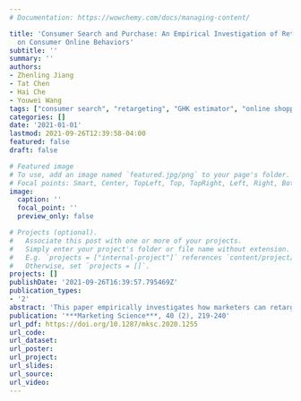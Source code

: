 ```yaml
---
# Documentation: https://wowchemy.com/docs/managing-content/

title: 'Consumer Search and Purchase: An Empirical Investigation of Retargeting Based
  on Consumer Online Behaviors'
subtitle: ''
summary: ''
authors:
- Zhenling Jiang
- Tat Chen
- Hai Che
- Youwei Wang
tags: ["consumer search", "retargeting", "GHK estimator", "online shopping"]
categories: []
date: '2021-01-01'
lastmod: 2021-09-26T12:39:58-04:00
featured: false
draft: false

# Featured image
# To use, add an image named `featured.jpg/png` to your page's folder.
# Focal points: Smart, Center, TopLeft, Top, TopRight, Left, Right, BottomLeft, Bottom, BottomRight.
image:
  caption: ''
  focal_point: ''
  preview_only: false

# Projects (optional).
#   Associate this post with one or more of your projects.
#   Simply enter your project's folder or file name without extension.
#   E.g. `projects = ["internal-project"]` references `content/project/deep-learning/index.md`.
#   Otherwise, set `projects = []`.
projects: []
publishDate: '2021-09-26T16:39:57.795469Z'
publication_types:
- '2'
abstract: 'This paper empirically investigates how marketers can retarget consumers who have searched online but did not purchase, based on their search behaviors. To infer the relationship between search activities and preferences, we estimate a structural search model that characterizes the consumer search process. We propose an estimator similar to the Geweke-Hajivassiliou-Keane estimator to evaluate the likelihood function. The proposed estimator makes recursive draws from truncated distributions that arise because of the observed search and choice behaviors in an optimal sequential search model. The recovered preferences are used to improve retargeting strategies demonstrated through a series of counterfactuals. Results show a substantial heterogeneity in responses to retargeting among consumers who exhibited different search behaviors. By contrast, the heterogeneity among consumers based on other characteristics (e.g., age, gender) is moderate. We consider two counterfactual marketing strategies: sending out coupons redeemed upon purchasing and sending seller recommendations that reveal the offering of recommended sellers. We find that although both strategies help increase the conversion rate, seller recommendations are more effective than coupons, suggesting the importance of providing consumers with the sellers’ information for retargeting. We also show that a pricing mechanism such as an auction that makes the seller self-select to participate will improve the effectiveness of retargeting. Finally, online retail platforms can benefit both sellers and consumers by providing sellers with the information on consumers’ search behaviors.'
publication: '***Marketing Science***, 40 (2), 219-240'
url_pdf: https://doi.org/10.1287/mksc.2020.1255
url_code:
url_dataset:
url_poster:
url_project:
url_slides:
url_source:
url_video:
---
```


